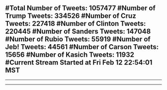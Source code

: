 #Total Number of Tweets: 1057477 
#Number of Trump Tweets: 334526
#Number of Cruz Tweets: 227418
#Number of Clinton Tweets: 220445
#Number of Sanders Tweets: 147048
#Number of Rubio Tweets: 55919
#Number of Jeb! Tweets: 44561
#Number of Carson Tweets: 15656
#Number of Kasich Tweets: 11932
#Current Stream Started at Fri Feb 12 22:54:01 MST
---
---
---
